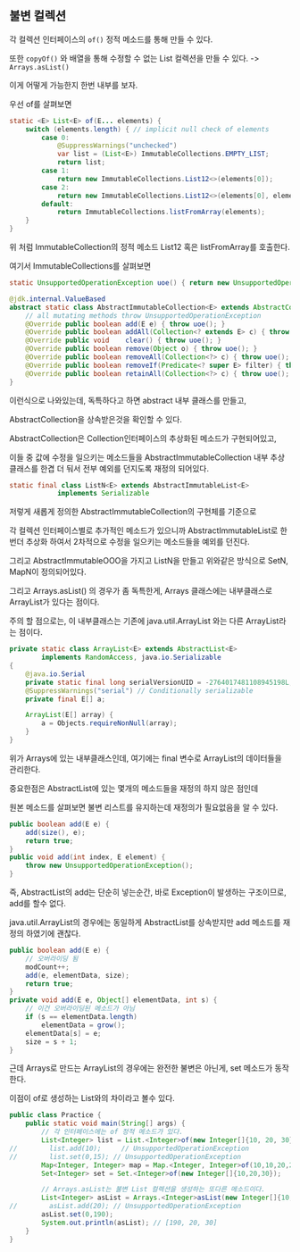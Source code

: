 ## 불변 컬렉션

각 컬렉션 인터페이스의 `of()` 정적 메소드를 통해 만들 수 있다.

또한 `copyOf()` 와 배열을 통해 수정할 수 없는 List 컬렉션을 만들 수 있다. -> `Arrays.asList()`

이게 어떻게 가능한지 한번 내부를 보자.

우선 of를 살펴보면

```java
static <E> List<E> of(E... elements) {
    switch (elements.length) { // implicit null check of elements
        case 0:
            @SuppressWarnings("unchecked")
            var list = (List<E>) ImmutableCollections.EMPTY_LIST;
            return list;
        case 1:
            return new ImmutableCollections.List12<>(elements[0]);
        case 2:
            return new ImmutableCollections.List12<>(elements[0], elements[1]);
        default:
            return ImmutableCollections.listFromArray(elements);
    }
}
```

위 처럼 ImmutableCollection의 정적 메소드 List12 혹은 listFromArray를 호출한다.

여기서 ImmutableCollections를 살펴보면

```java
static UnsupportedOperationException uoe() { return new UnsupportedOperationException(); }

@jdk.internal.ValueBased
abstract static class AbstractImmutableCollection<E> extends AbstractCollection<E> {
    // all mutating methods throw UnsupportedOperationException
    @Override public boolean add(E e) { throw uoe(); }
    @Override public boolean addAll(Collection<? extends E> c) { throw uoe(); }
    @Override public void    clear() { throw uoe(); }
    @Override public boolean remove(Object o) { throw uoe(); }
    @Override public boolean removeAll(Collection<?> c) { throw uoe(); }
    @Override public boolean removeIf(Predicate<? super E> filter) { throw uoe(); }
    @Override public boolean retainAll(Collection<?> c) { throw uoe(); }
}
```

이런식으로 나와있는데, 독특하다고 하면 abstract 내부 클래스를 만들고,

AbstractCollection을 상속받은것을 확인할 수 있다.

AbstractCollection은 Collection인터페이스의 추상화된 메소드가 구현되어있고,

이들 중 값에 수정을 일으키는 메소드들을 AbstractImmutableCollection 내부 추상클래스를 한겹 더 둬서 전부 예외를 던지도록 재정의 되어있다.

```java
static final class ListN<E> extends AbstractImmutableList<E>
            implements Serializable
```

저렇게 새롭게 정의한 AbstractImmutableCollection의 구현체를 기준으로

각 컬렉션 인터페이스별로 추가적인 메소드가 있으니까 AbstractImmutableList로 한번더 추상화 하여서 2차적으로 수정을 일으키는 메소드들을 예외를 던진다.

그리고 AbstractImmutableOOO을 가지고 ListN을 만들고 위와같은 방식으로 SetN, MapN이 정의되어있다.

그리고 Arrays.asList() 의 경우가 좀 독특한게, Arrays 클래스에는 내부클래스로 ArrayList가 있다는 점이다.

주의 할 점으로는, 이 내부클래스는 기존에 java.util.ArrayList 와는 다른 ArrayList라는 점이다.

```java
private static class ArrayList<E> extends AbstractList<E>
        implements RandomAccess, java.io.Serializable
{
    @java.io.Serial
    private static final long serialVersionUID = -2764017481108945198L;
    @SuppressWarnings("serial") // Conditionally serializable
    private final E[] a;

    ArrayList(E[] array) {
        a = Objects.requireNonNull(array);
    }
}
```

위가 Arrays에 있는 내부클래스인데, 여기에는 final 변수로 ArrayList의 데이터들을 관리한다.

중요한점은 AbstractList에 있는 몇개의 메소드들을 재정의 하지 않은 점인데

원본 메소드를 살펴보면 불변 리스트를 유지하는데 재정의가 필요없음을 알 수 있다.

```java
public boolean add(E e) {
    add(size(), e);
    return true;
}
public void add(int index, E element) {
    throw new UnsupportedOperationException();
}
```

즉, AbstractList의 add는 단순히 넣는순간, 바로 Exception이 발생하는 구조이므로, add를 할수 없다.

java.util.ArrayList의 경우에는 동일하게 AbstractList를 상속받지만 add 메소드를 재정의 하였기에 괜찮다.

```java
public boolean add(E e) {
    // 오버라이딩 됨
    modCount++;
    add(e, elementData, size);
    return true;
}
private void add(E e, Object[] elementData, int s) {
    // 이건 오버라이딩된 메소드가 아님
    if (s == elementData.length)
        elementData = grow();
    elementData[s] = e;
    size = s + 1;
}
```

근데 Arrays로 만드는 ArrayList의 경우에는 완전한 불변은 아닌게, set 메소드가 동작한다.

이점이 of로 생성하는 List와의 차이라고 볼수 있다.

```java
public class Practice {
    public static void main(String[] args) {
        // 각 인터페이스에는 of 정적 메소드가 있다.
        List<Integer> list = List.<Integer>of(new Integer[]{10, 20, 30});
//        list.add(10);     // UnsupportedOperationException
//        list.set(0,15); // UnsupportedOperationException
        Map<Integer, Integer> map = Map.<Integer, Integer>of(10,10,20,20);
        Set<Integer> set = Set.<Integer>of(new Integer[]{10,20,30});

        // Arrays.asList는 불변 List 컬렉션을 생성하는 또다른 메소드이다.
        List<Integer> asList = Arrays.<Integer>asList(new Integer[]{10,20,30});
//        asList.add(20); // UnsupportedOperationException
        asList.set(0,190);
        System.out.println(asList); // [190, 20, 30]
    }
}
```
